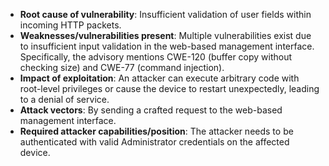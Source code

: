 - **Root cause of vulnerability**: Insufficient validation of user fields within incoming HTTP packets.
- **Weaknesses/vulnerabilities present**: Multiple vulnerabilities exist due to insufficient input validation in the web-based management interface. Specifically, the advisory mentions CWE-120 (buffer copy without checking size) and CWE-77 (command injection).
- **Impact of exploitation**: An attacker can execute arbitrary code with root-level privileges or cause the device to restart unexpectedly, leading to a denial of service.
- **Attack vectors**: By sending a crafted request to the web-based management interface.
- **Required attacker capabilities/position**: The attacker needs to be authenticated with valid Administrator credentials on the affected device.